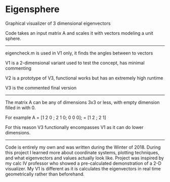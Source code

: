# Eigensphere

Graphical visualizer of 3 dimensional eigenvectors

Code takes an input matrix A and scales it with vectors modeling a unit sphere.


________________________________________________________________________________________


eigencheck.m is used in V1 only, it finds the angles between to vectors

V1 is a 2-dimensional variant used to test the concept, has minimal commenting

V2 is a prototype of V3, functional works but has an extremely high runtime

V3 is the commented final version
______________


The matrix A can be any of dimensions 3x3 or less, with empty dimension filled in with 0.

For example A = [1 2 0 ; 2 1 0; 0 0 0]; = [1 2 ; 2 1]

For this reason V3 functionally encompasses V1 as it can do lower dimensions.

__________

Code is entirely my own and was written during the Winter of 2018.
During this project I learned more about coordinate systems, plotting techniques, and what eigenvectors and values actually look like. Project was inspired by my calc IV professor who showed a pre-calculated demonstration of a 2-D visualizer. My V1 is different as it is calculates the eigenvectors in real time geometrically rather than beforehand.
